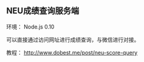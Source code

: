 ## NEU成绩查询服务端
环境： Node.js 0.10

可以直接通过访问网址进行成绩查询，与微信进行对接。

教程： http://www.dobest.me/post/neu-score-query